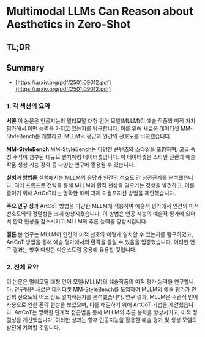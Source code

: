 # Multimodal LLMs Can Reason about Aesthetics in Zero-Shot
## TL;DR
## Summary
- [https://arxiv.org/pdf/2501.09012.pdf](https://arxiv.org/pdf/2501.09012.pdf)

### 1. 각 섹션의 요약

**서론**
이 논문은 인공지능의 멀티모달 대형 언어 모델(MLLM)이 예술 작품의 미적 가치 평가에서 어떤 능력을 가지고 있는지를 탐구합니다. 이를 위해 새로운 데이터셋 MM-StyleBench를 개발하고, MLLM의 응답과 인간의 선호도를 비교했습니다.

**MM-StyleBench**
MM-StyleBench는 다양한 콘텐츠와 스타일을 포함하며, 고급 속성 주석이 첨부된 대규모 벤치마킹 데이터셋입니다. 이 데이터셋은 스타일 전환과 예술 작품 생성 기능 강화 등 다양한 연구에 활용될 수 있습니다.

**실험과 방법론**
실험에서는 MLLM의 응답과 인간의 선호도 간 상관관계를 분석했습니다. 여러 프롬프트 전략을 통해 MLLM이 환각 현상을 일으키는 경향을 발견하고, 이를 줄이기 위해 ArtCoT라는 명확한 하위 과제 디컴포지션 방법을 제안했습니다.

**주요 연구 성과**
ArtCoT 방법을 다양한 MLLM에 적용하여 예술적 평가에서 인간의 미적 선호도와의 정렬성을 크게 향상시켰습니다. 이 방법은 인공 지능의 예술적 평가에 있어서 환각 현상을 감소시키고 MLLM의 추론 능력을 향상시킵니다.

**결론**
본 연구는 MLLM이 인간의 미적 선호와 어떻게 일치할 수 있는지를 탐구하였고, ArtCoT 방법을 통해 예술 평가에서의 환각을 줄일 수 있음을 입증했습니다. 이러한 연구 결과는 향후 다양한 다운스트림 응용에 유용할 것입니다.

### 2. 전체 요약

이 논문은 멀티모달 대형 언어 모델(MLLM)의 예술작품의 미적 평가 능력을 연구합니다. 연구팀은 새로운 데이터셋 MM-StyleBench를 도입하여 MLLM의 예술 평가가 인간의 선호도와 어느 정도 일치하는지를 분석했습니다. 연구 결과, MLLM은 주관적 언어 사용으로 인한 환각 현상을 보였으며, 이를 해결하기 위해 ArtCoT 기법을 제안했습니다. ArtCoT는 명확한 단계적 접근법을 통해 MLLM의 추론 능력을 향상시키고, 미적 정렬성을 개선했습니다. 이러한 성과는 향후 인공지능을 활용한 예술 평가 및 생성 모델의 발전에 기여할 것입니다.